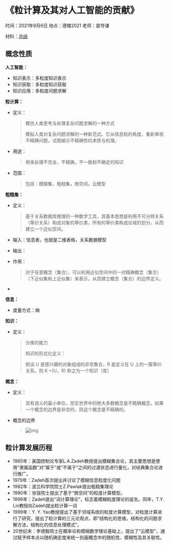 # 《粒计算及其对人工智能的贡献》
时间：2021年9月6日
地点：德楼2021
老师：苗夺谦

材料：[总结](https://www.163.com/dy/article/G4R07L1S0511PEBT.html)

## 概念性质
**人工智能：**

+ 知识表示：多粒度知识表示
+ 知识获取：多粒度知识获取
+ 知识应用：多粒度问题求解

**粒计算：**

+ 定义：

  > 模仿人类思考与处理复杂问题求解的一种方式
  >
  > 模拟人类对复杂问题求解的一种新范式。它从信息粒的角度，重新审视不精确问题，试图揭示不精确性的本质与机理。

+ 用途：

  > 用来处理不完全，不精确，不一致和不确定的知识

+ 范围：

  > 包括：模糊集，粗糙集，商空间，云模型

**粗糙集：**

+ 定义：

  > 基于关系数据库推理的一种数学工具，其基本思想是利用不可分辨关系（等价关系）构成对象的等价类，所有的等价类构成论域的划分，从而建立一个近似空间。

+ 输入：信息表，也就是二维表格，关系数据模型

+ 输出：

+ 作用：

  > 对于任意概念（集合），可以利用近似空间中的一对精确概念（集合）（下近似集和上近似集）来表示，从而建立概念（集合）的边界定义。

+ 

**信息：**

+ 度量方式：熵

**知识：**

+ 定义：

  > 分类的能力
  >
  > 知识的形式化定义：
  >
  > 假设 U 是感兴趣的对象组成的非空集合，R 是定义在 U 上的一簇等价关系。则 K =(U，R) 称之为一个知识（库）

**概念：**

+ 定义：

  > 具有语义的最小单位，现实世界中的绝大多数概念是不精确概念。如果一个概念的边界是非空的，则这个概念是不精确的。

+ 概念的边界

  > ![img](https://nimg.ws.126.net/?url=http%3A%2F%2Fdingyue.ws.126.net%2F2021%2F0311%2F3e14febbp00qpsulk005dc000hu00gqm.png&thumbnail=650x2147483647&quality=80&type=jpg)

## 粒计算发展历程

+ 1965年：美国控制论专家L.A.Zadeh教授提出模糊集合论，其主要思想是使用“隶属函数”对“属于”或“不属于”之间的过渡状态进行量化，对经典集合论进行推广。
+ 1979年：Zadeh首次提出并讨论了模糊信息粒度化问题
+ 1982年：波兰科学院院士Z.Pawlak提出粗糙集理论
+ 1990年：张钹院士提出了基于“商空间”的粒度计算模型。
+ 1996年：Zadeh提出“词计算理论”，标志着模糊粒度理论的诞生。同年，T.Y. Lin教授向Zadeh提出粒计算一词
+ 1999年：Y. Y. Yao教授提出了基于邻域系统的粒度计算模型，对粒度计算进行了研究，提出了粒计算的三元论观点，即“结构化的思维，结构化的问题求解方法，结构化的信息处理模式”。
+ 20世纪末：李德毅院士在概率论和模糊数学理论基础上，提出了“云模型”，通过赋予样本点以随机确定度来统一刻画概念中的随机性、模糊性及其关联性。



